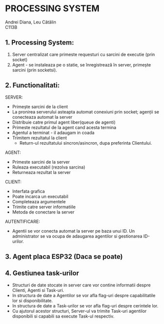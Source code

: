 # PROCESSING SYSTEM
  Andrei Diana, Leu Cătălin<br />
  C113B


## 1. Processing System:
1. Server centralizat care primeste requesturi cu sarcini de executie (prin socket)
2. Agent - se instaleaza pe o statie, se înregistrează în server, primește sarcini (prin socketsi).

## 2. Functionalitati:
  
SERVER:
- Primește sarcini de la client
- La pronirea serverului asteapta automat conexiuni prin socket; agenții se conecteaza automat la server 
- Distribuie catre primul agent liber(queue de agenti)
- Primeste rezultatul de la agent cand acesta termina
- Agentul a terminat - il adaugam in coada
- Trimitem rezultatul la client
    - Return-ul rezultatului sincron/asincron, dupa preferinta Clientului.

AGENT:
- Primeste sarcini de la server
- Ruleaza executabil (rezolva sarcina)
- Returneaza rezultat la server

CLIENT:
- Interfata grafica
- Poate incarca un executabil 
- Completeaza argumentele
- Trimite catre server informatiile
- Metoda de conectare la server

AUTENTIFICARE:
- Agentii se vor conecta automat la server pe baza unui ID. Un administrator se va ocupa de adaugarea agentilor si gestionarea ID-urilor.

## 3. Agent placa ESP32  (Daca se poate)

## 4. Gestiunea task-urilor
- Structuri de date stocate in server care vor contine informatii despre Clienti, Agenti si Task-uri.
- In structura de date a Agentilor se vor afla flag-uri despre capabilitatile lor si disponibilitate.
- In structura de date a Task-urilor se vor afla flag-uri despre cerintele lor.
- Cu ajutorul acestor structuri, Server-ul va trimite Task-uri agentilor disponibili si capabili sa execute Task-ul respectiv.
